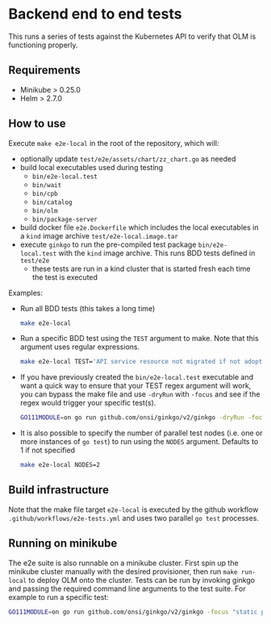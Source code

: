 # Backend end to end tests

This runs a series of tests against the Kubernetes API to verify that OLM is functioning properly.

## Requirements

* Minikube > 0.25.0
* Helm > 2.7.0

## How to use


Execute `make e2e-local` in the root of the repository, which will:

- optionally update `test/e2e/assets/chart/zz_chart.go` as needed
- build local executables used during testing
  - `bin/e2e-local.test`
  - `bin/wait`
  - `bin/cpb`
  - `bin/catalog`
  - `bin/olm`
  - `bin/package-server`
- build docker file `e2e.Dockerfile` which includes the local executables in a `kind` image archive `test/e2e-local.image.tar`
- execute `ginkgo` to run the pre-compiled test package `bin/e2e-local.test` with the `kind` image archive. This runs BDD tests defined in `test/e2e`
  - these tests are run in a kind cluster that is started fresh each time the test is executed


Examples:

- Run all BDD tests (this takes a long time)

  ```bash
  make e2e-local
  ```

- Run a specific BDD test using the `TEST` argument to make. Note that this argument uses regular expressions.

  ```bash
  make e2e-local TEST='API service resource not migrated if not adoptable'
  ```

- If you have previously created the `bin/e2e-local.test` executable and want a quick way to ensure that your TEST regex argument will work, you can bypass the 
make file and use `-dryRun` with `-focus` and see if the regex would trigger your specific test(s).
  
  ```bash
  GO111MODULE=on go run github.com/onsi/ginkgo/v2/ginkgo -dryRun -focus 'API service resource not migrated if not adoptable' bin/e2e-local.test
  ```

- It is also possible to specify the number of parallel test nodes (i.e. one or more instances of `go test`) to run using the `NODES` argument. Defaults to 1 if not specified

  ```bash
  make e2e-local NODES=2
  ```

## Build infrastructure

Note that the make file target `e2e-local` is executed by the github workflow `.github/workflows/e2e-tests.yml` and uses two parallel `go test` processes.

## Running on minikube

The e2e suite is also runnable on a minikube cluster. First spin up the minikube cluster manually with the desired provisioner, 
then run `make run-local` to deploy OLM onto the cluster. Tests can be run by invoking ginkgo and passing the required command line
arguments to the test suite. For example to run a specific test:

```bash
GO111MODULE=on go run github.com/onsi/ginkgo/v2/ginkgo -focus "static provider" -v --progress ./test/e2e -- -namespace=operators -olmNamespace=olm -dummyImage=bitnami/nginx:latest
```